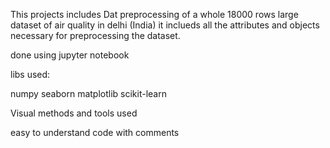This projects includes Dat preprocessing of a whole 18000 rows large dataset of air quality in delhi (India)
it inclueds all the attributes and objects necessary for preprocessing the dataset.

done using jupyter notebook

libs used:

numpy
seaborn
matplotlib
scikit-learn

Visual methods and tools used 

easy to understand code with comments
